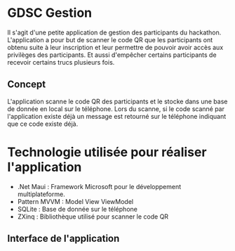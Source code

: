 # GDSC Gestion
Il s'agit d'une petite application de gestion des participants du hackathon.
L'application a pour but de scanner le code QR que les participants ont obtenu suite à leur inscription et leur permettre de pouvoir avoir accès aux privilèges des participants.
Et aussi d'empêcher certains participants de recevoir certains trucs plusieurs fois.
## Concept
L'application scanne le code QR des participants et le stocke dans une base de donnée en local sur le téléphone.
Lors du scanne, si le code scanné par l'application existe déjà un message est retourné sur le téléphone indiquant que ce code existe déjà.
# Technologie utilisée pour réaliser l'application
* .Net Maui : Framework Microsoft pour le développement multiplateforme.
* Pattern MVVM : Model View ViewModel
* SQLite : Base de donnée sur le téléphone
* ZXinq : Bibliothèque utilisé pour scanner le code QR
## Interface de l'application
